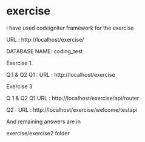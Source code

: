 # exercise

i have used codeigniter framework for the exercise

URL : http://localhost/exercise/

DATABASE NAME:  coding_test



Exercise 1. 

Q.1 & Q2 
Q1 :  URL : http://localhost/exercise

Exercise 3 

Q 1 & Q2 
Q1   URL : http://localhost/exercise/api/router

Q2 :  URL : http://localhost/exercise/welcome/testapi



And remaining answers are in 


exercise/exercise2 folder
